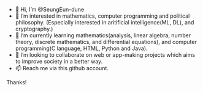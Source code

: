 - 👋 Hi, I’m @SeungEun-dune
- 👀 I’m interested in mathematics, computer programming and political philosophy. (Especially interested in aritificial intelligence(ML, DL), and cryptography.)
- 🌱 I’m currently learning mathematics(analysis, linear algebra, number theory, discrete mathematics, and differential equations), and computer programming(C language, HTML, Python and Java).
- 💞️ I’m looking to collaborate on web or app-making projects which aims to improve society in a better way.
- 📫 Reach me via this github account.

Thanks!

<!---
SeungEun-dune/SeungEun-dune is a ✨ special ✨ repository because its `README.md` (this file) appears on your GitHub profile.
You can click the Preview link to take a look at your changes.
--->
